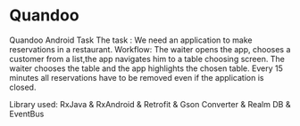 # Quandoo
Quandoo Android Task
The   task :
We   need   an   application   to   make   reservations   in   a   restaurant.
Workflow:
The waiter opens the app, chooses a customer from a list,the app navigates him to a table choosing screen. 
The waiter chooses the table and the app highlights the chosen table.  Every 15 minutes all reservations   have   to   be   removed   even   if   the   application   is   closed.

Library used:
     RxJava & RxAndroid &
     Retrofit & Gson Converter &
     Realm DB &
     EventBus
